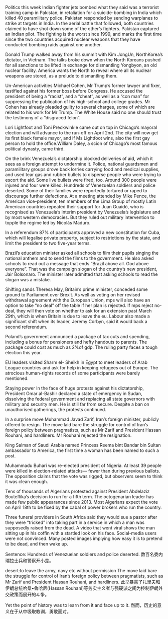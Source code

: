 Politics this week
Indian fighter jets bombed what they said was a terrorist training camp in Pakistan, in retaliation for a suicide-bombing in India which killed 40 paramilitary police. Pakistan responded by sending warplanes to strike at targets in India. In the aerial battle that followed, both countries claimed to have shot down some of the other’s fighters. Pakistan captured an Indian pilot. The fighting is the worst since 1999, and marks the first time since the two countries acquired nuclear weapons that they have conducted bombing raids against one another. 

Donald Trump walked away from his summit with Kim JongUn, NorthKorea’s dictator, in Vietnam. The talks broke down when the North Koreans pushed for all sanctions to be lifted in exchange for dismantling Yongbyon, an old nuclear facility. America wants the North to reveal where all its nuclear weapons are stored, as a prelude to dismantling them.

Un-American activities
Michael Cohen, Mr Trump’s former lawyer and fixer, testified against his former boss before Congress. He accused the president of being a “racist”, and a “cheat”, as well as a “con man” for suppressing the publication of his high-school and college grades. Mr Cohen has already pleaded guilty to several charges, some of which are related to his work for Mr Trump. The White House said no one should trust the testimony of a “disgraced felon”. 

Lori Lightfoot and Toni Preckwinkle came out on top in Chicago’s mayoral election and will advance to the run-off on April 2nd. The city will now get its first black female mayor, and if Ms Lightfoot wins, also the first gay person to hold the office.William Daley, a scion of Chicago’s most famous political dynasty, came third.

On the brink
Venezuela’s dictatorship blocked deliveries of aid, which it sees as a foreign attempt to undermine it. Police, national guardsmen and paramilitary groups drove back lorries carrying food and medical supplies, and used tear gas and rubber bullets to disperse people who were trying to escort the aid. Some live bullets were fired, too. Around 300 people were injured and four were killed. Hundreds of Venezuelan soldiers and police deserted. Some of their families were reportedly tortured or raped to discourage further defections. At a meeting attended by Mike Pence, the American vice-president, ten members of the Lima Group of mostly Latin American countries repeated their support for Juan Guaidó, who is recognised as Venezuela’s interim president by Venezuela’s legislature and by most western democracies. But they ruled out military intervention to topple the regime led by Nicolás Maduro.

In a referendum 87% of participants approved a new constitution for Cuba, which will legalise private property, subject to restrictions by the state, and limit the president to two five-year terms.

Brazil’s education minister asked all schools to film their pupils singing the national anthem and to send the films to the government. He also asked schools to read out a message that ends “Brazil above all. God above everyone”. That was the campaign slogan of the country’s new president, Jair Bolsonaro. The minister later admitted that asking schools to read the slogan was a mistake.

Shifting sands
Theresa May, Britain’s prime minister, conceded some ground to Parliament over Brexit. As well as voting on her revised withdrawal agreement with the European Union, mps will also have an option to take “no deal” off the table if her plan is rejected. If mps reject no-deal, they will then vote on whether to ask for an extension past March 29th, which is when Britain is due to leave the eu. Labour also made a significant shift when its leader, Jeremy Corbyn, said it would back a second referendum.

Poland’s government announced a package of tax cuts and spending, including a bonus for pensioners and hefty handouts to parents. The package could cost as much as 2%of gdp. The ruling party faces a tough election this year.

EU leaders visited Sharm el- Sheikh in Egypt to meet leaders of Arab League countries and ask for help in keeping refugees out of Europe. The atrocious human-rights records of some participants were barely mentioned.

Staying power
In the face of huge protests against his dictatorship, President Omar al-Bashir declared a state of emergency in Sudan, dissolving the federal government and replacing all state governors with military and security men. He is still far from secure. Despite a ban on unauthorised gatherings, the protests continued.

In a surprise move Muhammad Javad Zarif, Iran’s foreign minister, publicly offered to resign. The move laid bare the struggle for control of Iran’s foreign policy between pragmatists, such as Mr Zarif and President Hassan Rouhani, and hardliners. Mr Rouhani rejected the resignation.

King Salman of Saudi Arabia named Princess Reema bint Bandar bin Sultan ambassador to America, the first time a woman has been named to such a post.

Muhammadu Buhari was re-elected president of Nigeria. At least 39 people were killed in election-related attacks— fewer than during previous ballots. The opposition claims that the vote was rigged, but observers seem to think it was clean enough.

Tens of thousands of Algerians protested against President Abdelaziz Bouteflika’s decision to run for a fifth term. The octogenarian leader has made few public appearances since 2013. Most Algerians expect the vote on April 18th to be fixed by the cabal of power brokers who run the country.

Three funeral providers in South Africa said they would sue a pastor after they were “tricked” into taking part in a service in which a man was supposedly raised from the dead. A video that went viral shows the man sitting up in his coffin with a startled look on his face. Social-media users were not convinced. Many posted images implying how easy it is to pretend to be dead, and then wake up.

Sentence:
Hundreds of Venezuelan soldiers and police deserted.
数百名委内瑞拉士兵和警察开小差。

desert:to leave the army, navy etc without permission
The move laid bare the struggle for control of Iran’s foreign policy between pragmatists, such as Mr Zarif and President Hassan Rouhani, and hardliners.
此举暴露了扎里夫和伊朗总统哈桑•鲁哈尼(Hassan Rouhani)等务实主义者与强硬派之间为控制伊朗外交政策而展开的斗争。

Yet the point of history was to learn from it and face up to it.
然而，历史的意义在于从中吸取教训，勇敢面对。